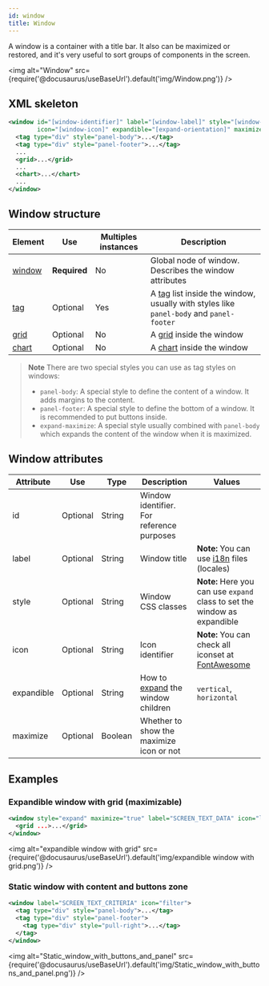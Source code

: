 ```yaml
---
id: window
title: Window
---
```


A window is a container with a title bar. It also can be maximized or restored, and it's very useful to sort groups of components in the screen.

<img alt="Window" src={require('@docusaurus/useBaseUrl').default('img/Window.png')} />

## XML skeleton

```xml 
<window id="[window-identifier]" label="[window-label]" style="[window-style]"
        icon="[window-icon]" expandible="[expand-orientation]" maximize="[maximize-window]">
  <tag type="div" style="panel-body">...</tag>
  <tag type="div" style="panel-footer">...</tag>
  ...
  <grid>...</grid>
  ...
  <chart>...</chart>
  ...
</window>
```

## Window structure

| Element     | Use      | Multiples instances    | Description                                        |
| ----------- | ---------|------------------------|----------------------------------------------------|
|[window](#window-attributes) | **Required** | No | Global node of window. Describes the window attributes |
| [tag](tags.md) | Optional | Yes | A [tag](tags.md) list inside the window, usually with styles like `panel-body` and `panel-footer` |
| [grid](grids.md) | Optional | No | A [grid](grids.md) inside the window  |
| [chart](chart.md) | Optional | No | A [chart](chart.md) inside the window |

> **Note** There are two special styles you can use as tag styles on windows:
> * `panel-body`: A special style to define the content of a window. It adds margins to the content.
> * `panel-footer`: A special style to define the bottom of a window. It is recommended to put buttons inside.
> * `expand-maximize`: A special style usually combined with `panel-body` which expands the content of the window when it is maximized.

## Window attributes

| Attribute   | Use      | Type      |  Description                    |   Values                                           |
| ----------- | ---------|-----------|---------------------------------|----------------------------------------------------|
| id          | Optional | String    | Window identifier. For reference purposes |                                          |
| label       | Optional | String    | Window title                    | **Note:** You can use [i18n](i18n-internationalization.md) files (locales)          |
| style       | Optional | String    | Window CSS classes              | **Note:** Here you can use `expand` class to set the window as expandible |
| icon        | Optional | String    | Icon identifier                 | **Note:** You can check all iconset at [FontAwesome](http://fontawesome.io/icons/) |
| expandible  | Optional | String    | How to [expand](layout.md) the window children | `vertical`, `horizontal` |
| maximize    | Optional | Boolean   | Whether to show the maximize icon or not |                                  |

## Examples

### Expandible window with grid (maximizable)

```xml 
<window style="expand" maximize="true" label="SCREEN_TEXT_DATA" icon="list">
  <grid ...>...</grid>
</window>
```

<img alt="expandible window with grid" src={require('@docusaurus/useBaseUrl').default('img/expandible window with grid.png')} />

### Static window with content and buttons zone

```xml 
<window label="SCREEN_TEXT_CRITERIA" icon="filter">
  <tag type="div" style="panel-body">...</tag>
  <tag type="div" style="panel-footer">
    <tag type="div" style="pull-right">...</tag>
  </tag>
</window>
```
<img alt="Static_window_with_buttons_and_panel" src={require('@docusaurus/useBaseUrl').default('img/Static_window_with_buttons_and_panel.png')} />